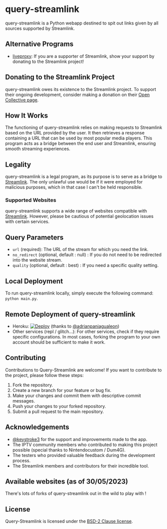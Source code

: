 # query-streamlink
query-streamlink is a Python webapp destined to spit out links given by all sources supported by Streamlink.

## Alternative Programs

- [liveproxy](https://github.com/back-to/liveproxy): If you are a supporter of Streamlink, show your support by donating to the Streamlink project!

## Donating to the Streamlink Project

query-streamlink owes its existence to the Streamlink project. To support their ongoing development, consider making a donation on their [Open Collective page](https://opencollective.com/streamlink).

## How It Works

The functioning of query-streamlink relies on making requests to Streamlink based on the URL provided by the user. It then retrieves a response containing a URL that can be used by most popular media players. This program acts as a bridge between the end user and Streamlink, ensuring smooth streaming experiences.

## Legality

query-streamlink is a legal program, as its purpose is to serve as a bridge to [Streamlink](https://github.com/streamlink/streamlink). The only unlawful use would be if it were employed for malicious purposes, which in that case I can't be held responsible.

### Supported Websites

query-streamlink supports a wide range of websites compatible with [Streamlink](https://streamlink.github.io/plugin_matrix.html). However, please be cautious of potential geolocation issues with certain services.

## Query Parameters

- `url` (required): The URL of the stream for which you need the link.
- `no_redirect` (optional, default : null) : If you do not need to be redirected into the website stream.
- `quality` (optional, default : best) : If you need a specific quality setting.

## Local Deployment

To run query-streamlink locally, simply execute the following command: `python main.py`.

## Remote Deployment of query-streamlink

- Heroku: [![Deploy](https://www.herokucdn.com/deploy/button.svg)](https://dashboard.heroku.com/new?template=https%3A%2F%2Fgithub.com%2FBellezaEmporium%2Fquery-streamlink) (thanks to [@adrianpaniagualeon](https://github.com/adrianpaniagualeon))
- Other services (repl / glitch...): For other services, check if they require specific configurations. In most cases, forking the program to your own account should be sufficient to make it work.

## Contributing

Contributions to Query-Streamlink are welcome! If you want to contribute to the project, please follow these steps:

1. Fork the repository.
2. Create a new branch for your feature or bug fix.
3. Make your changes and commit them with descriptive commit messages.
4. Push your changes to your forked repository.
5. Submit a pull request to the main repository.

## Acknowledgements

- [@keystroke3](https://github.com/keystroke3) for the support and improvements made to the app.
- The IPTV community members who contributed to making this project possible (special thanks to Nintendocustom / Dum4G).
- The testers who provided valuable feedback during the development process.
- The Streamlink members and contributors for their incredible tool.

## Available websites (as of 30/05/2023)

There's lots of forks of query-streamlink out in the wild to play with !

## License

Query-Streamlink is licensed under the [BSD-2 Clause license](./LICENSE).
